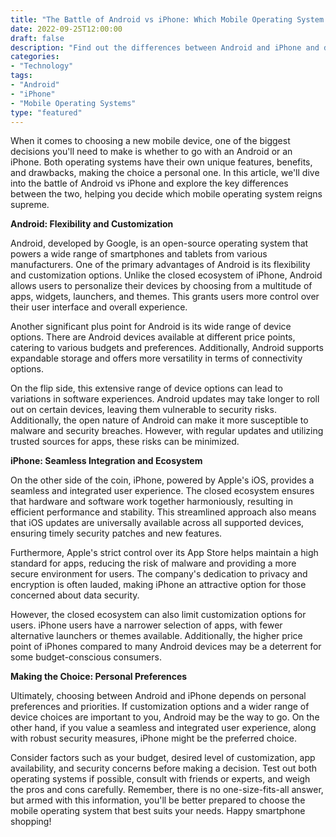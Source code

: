 ```yaml
--- 
title: "The Battle of Android vs iPhone: Which Mobile Operating System Reigns Supreme?" 
date: 2022-09-25T12:00:00 
draft: false 
description: "Find out the differences between Android and iPhone and decide which mobile operating system is better for you." 
categories: 
- "Technology" 
tags: 
- "Android" 
- "iPhone" 
- "Mobile Operating Systems" 
type: "featured" 
--- 
```


When it comes to choosing a new mobile device, one of the biggest decisions you'll need to make is whether to go with an Android or an iPhone. Both operating systems have their own unique features, benefits, and drawbacks, making the choice a personal one. In this article, we'll dive into the battle of Android vs iPhone and explore the key differences between the two, helping you decide which mobile operating system reigns supreme.

**Android: Flexibility and Customization**

Android, developed by Google, is an open-source operating system that powers a wide range of smartphones and tablets from various manufacturers. One of the primary advantages of Android is its flexibility and customization options. Unlike the closed ecosystem of iPhone, Android allows users to personalize their devices by choosing from a multitude of apps, widgets, launchers, and themes. This grants users more control over their user interface and overall experience.

Another significant plus point for Android is its wide range of device options. There are Android devices available at different price points, catering to various budgets and preferences. Additionally, Android supports expandable storage and offers more versatility in terms of connectivity options.

On the flip side, this extensive range of device options can lead to variations in software experiences. Android updates may take longer to roll out on certain devices, leaving them vulnerable to security risks. Additionally, the open nature of Android can make it more susceptible to malware and security breaches. However, with regular updates and utilizing trusted sources for apps, these risks can be minimized.

**iPhone: Seamless Integration and Ecosystem**

On the other side of the coin, iPhone, powered by Apple's iOS, provides a seamless and integrated user experience. The closed ecosystem ensures that hardware and software work together harmoniously, resulting in efficient performance and stability. This streamlined approach also means that iOS updates are universally available across all supported devices, ensuring timely security patches and new features.

Furthermore, Apple's strict control over its App Store helps maintain a high standard for apps, reducing the risk of malware and providing a more secure environment for users. The company's dedication to privacy and encryption is often lauded, making iPhone an attractive option for those concerned about data security.

However, the closed ecosystem can also limit customization options for users. iPhone users have a narrower selection of apps, with fewer alternative launchers or themes available. Additionally, the higher price point of iPhones compared to many Android devices may be a deterrent for some budget-conscious consumers.

**Making the Choice: Personal Preferences**

Ultimately, choosing between Android and iPhone depends on personal preferences and priorities. If customization options and a wider range of device choices are important to you, Android may be the way to go. On the other hand, if you value a seamless and integrated user experience, along with robust security measures, iPhone might be the preferred choice.

Consider factors such as your budget, desired level of customization, app availability, and security concerns before making a decision. Test out both operating systems if possible, consult with friends or experts, and weigh the pros and cons carefully. Remember, there is no one-size-fits-all answer, but armed with this information, you'll be better prepared to choose the mobile operating system that best suits your needs. Happy smartphone shopping!
